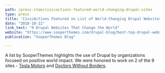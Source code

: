 ```yaml
---
path: /press-item/civicactions-featured-world-changing-drupal-sites
type: press
title: 'CivicActions Featured on List of World-Changing Drupal Websites'
date: "2018-10-22"
link_text: "9 Drupal Websites That Change the World"
website: "https://www.sooperthemes.com/drupal-blog/best-top-drupal-websites-change-world"
publication: "SooperThemes Blog"

---
```


A list by SooperThemes highlights the use of Drupal by organizations focused on positive world impact. We were honored to work on 2 of the 9 sites - [Tesla Motors](https://www.tesla.com/) and [Doctors Without Borders](https://www.doctorswithoutborders.org/).
